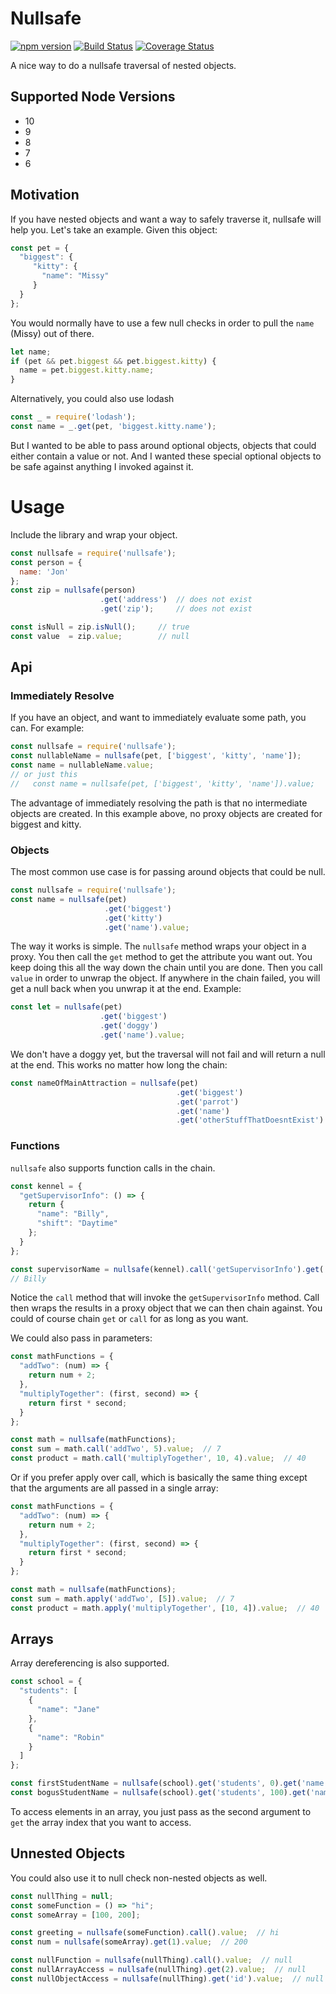 # Nullsafe
[![npm version](https://badge.fury.io/js/nullsafe.svg)](https://badge.fury.io/js/nullsafe)
[![Build Status](https://travis-ci.org/jkeam/nullsafe.svg?branch=master)](https://travis-ci.org/jkeam/nullsafe)
[![Coverage Status](https://coveralls.io/repos/github/jkeam/nullsafe/badge.svg?branch=master)](https://coveralls.io/github/jkeam/nullsafe?branch=master)

A nice way to do a nullsafe traversal of nested objects.

## Supported Node Versions
  * 10
  * 9
  * 8
  * 7
  * 6

## Motivation
If you have nested objects and want a way to safely traverse it, nullsafe will help you.  Let's take an example.  Given this object:

   ```javascript
   const pet = {
     "biggest": {
        "kitty": {
          "name": "Missy"
        }
     }
   };
   ```

You would normally have to use a few null checks in order to pull the `name` (Missy) out of there.

  ```javascript
  let name;
  if (pet && pet.biggest && pet.biggest.kitty) {
    name = pet.biggest.kitty.name;
  }
  ```

Alternatively, you could also use lodash

  ```javascript
  const _ = require('lodash');
  const name = _.get(pet, 'biggest.kitty.name');
  ```

But I wanted to be able to pass around optional objects, objects that could either contain a value or not.  And I wanted these special optional objects to be safe against anything I invoked against it.


# Usage
Include the library and wrap your object.

  ```javascript
  const nullsafe = require('nullsafe');
  const person = {
    name: 'Jon'
  };
  const zip = nullsafe(person)
                      .get('address')  // does not exist
                      .get('zip');     // does not exist

  const isNull = zip.isNull();     // true
  const value  = zip.value;        // null
  ```


## Api

### Immediately Resolve
If you have an object, and want to immediately evaluate some path, you can.  For example:

  ```javascript
  const nullsafe = require('nullsafe');
  const nullableName = nullsafe(pet, ['biggest', 'kitty', 'name']);
  const name = nullableName.value;
  // or just this
  //   const name = nullsafe(pet, ['biggest', 'kitty', 'name']).value;
  ```

The advantage of immediately resolving the path is that no intermediate objects are created.  In this example above, no proxy objects are created for biggest and kitty.


### Objects
The most common use case is for passing around objects that could be null.

  ```javascript
  const nullsafe = require('nullsafe');
  const name = nullsafe(pet)
                       .get('biggest')
                       .get('kitty')
                       .get('name').value;
  ```

The way it works is simple.  The `nullsafe` method wraps your object in a proxy.  You then call the `get` method to get the attribute you want out.  You keep doing this all the way down the chain until you are done.  Then you call `value` in order to unwrap the object.  If anywhere in the chain failed, you will get a null back when you unwrap it at the end.  Example:

  ```javascript
  const let = nullsafe(pet)
                      .get('biggest')
                      .get('doggy')
                      .get('name').value;
  ```

We don't have a doggy yet, but the traversal will not fail and will return a null at the end.  This works no matter how long the chain:

  ```javascript
  const nameOfMainAttraction = nullsafe(pet)
                                       .get('biggest')
                                       .get('parrot')
                                       .get('name')
                                       .get('otherStuffThatDoesntExist').value;
  ```


### Functions
`nullsafe` also supports function calls in the chain.

  ```javascript
  const kennel = {
    "getSupervisorInfo": () => {
      return {
        "name": "Billy",
        "shift": "Daytime"
      };
    }
  };

  const supervisorName = nullsafe(kennel).call('getSupervisorInfo').get('name').value;
  // Billy
  ```

Notice the `call` method that will invoke the `getSupervisorInfo` method.  Call then wraps the results in a proxy object that we can then chain against.  You could of course chain `get` or `call` for as long as you want.

We could also pass in parameters:

  ```javascript
  const mathFunctions = {
    "addTwo": (num) => {
      return num + 2;
    },
    "multiplyTogether": (first, second) => {
      return first * second;
    }
  };

  const math = nullsafe(mathFunctions);
  const sum = math.call('addTwo', 5).value;  // 7
  const product = math.call('multiplyTogether', 10, 4).value;  // 40
  ```

Or if you prefer apply over call, which is basically the same thing except that the arguments are all passed in a single array:

  ```javascript
  const mathFunctions = {
    "addTwo": (num) => {
      return num + 2;
    },
    "multiplyTogether": (first, second) => {
      return first * second;
    }
  };

  const math = nullsafe(mathFunctions);
  const sum = math.apply('addTwo', [5]).value;  // 7
  const product = math.apply('multiplyTogether', [10, 4]).value;  // 40
  ```


## Arrays
Array dereferencing is also supported.

  ```javascript
  const school = {
    "students": [
      {
        "name": "Jane"
      },
      {
        "name": "Robin"
      }
    ]
  };

  const firstStudentName = nullsafe(school).get('students', 0).get('name').value;  // Jane
  const bogusStudentName = nullsafe(school).get('students', 100).get('name').value;  // null
  ```

To access elements in an array, you just pass as the second argument to `get` the array index that you want to access.


## Unnested Objects
You could also use it to null check non-nested objects as well.

  ```javascript
  const nullThing = null;
  const someFunction = () => "hi";
  const someArray = [100, 200];

  const greeting = nullsafe(someFunction).call().value;  // hi
  const num = nullsafe(someArray).get(1).value;  // 200

  const nullFunction = nullsafe(nullThing).call().value;  // null
  const nullArrayAccess = nullsafe(nullThing).get(2).value;  // null
  const nullObjectAccess = nullsafe(nullThing).get('id').value;  // null
  ```
